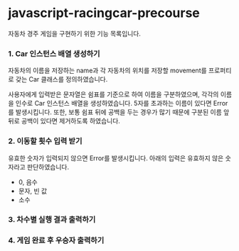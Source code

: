 # javascript-racingcar-precourse
자동차 경주 게임을 구현하기 위한 기능 목록입니다.
### 1. Car 인스턴스 배열 생성하기
자동차의 이름을 저장하는 name과 각 자동차의 위치를 저장할 movement를 프로퍼티로 갖는 Car 클래스를 정의하였습니다. 

사용자에게 입력받은 문자열은 쉼표를 기준으로 하여 이름을 구분하였으며, 각각의 이름을 인수로 Car 인스턴스 배열을 생성하였습니다. 5자를 초과하는 이름이 있다면 Error를 발생시킵니다. 또한, 보통 쉼표 뒤에 공백을 두는 경우가 많기 때문에 구분된 이름 앞뒤로 공백이 있다면 제거하도록 하였습니다.

### 2. 이동할 횟수 입력 받기

유효한 숫자가 입력되지 않으면 Error를 발생시킵니다. 아래의 입력은 유효하지 않은 숫자라고 판단하였습니다.
- 0, 음수
- 문자, 빈 값
- 소수

### 3. 차수별 실행 결과 출력하기
### 4. 게임 완료 후 우승자 출력하기
